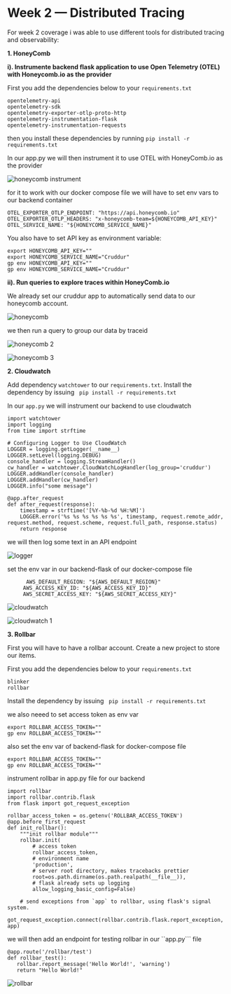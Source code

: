 # Week 2 — Distributed Tracing

For week 2 coverage i was able to use different tools for distributed tracing and observability:

**1. HoneyComb**

**i). Instrumente backend flask application to use Open Telemetry (OTEL) with Honeycomb.io as the provider**

First you add the dependencies  below to your ```requirements.txt ```
```
opentelemetry-api 
opentelemetry-sdk 
opentelemetry-exporter-otlp-proto-http 
opentelemetry-instrumentation-flask 
opentelemetry-instrumentation-requests
```
then you install these dependencies by running ```pip install -r requirements.txt ```

In our app.py we will then instrument it to use OTEL with HoneyComb.io as the provider

![honeycomb instrument](https://user-images.githubusercontent.com/60808086/222711987-96414d0c-a871-4fb8-bbb8-48b2b3e7f3d0.png)

for it to work with our docker compose file we will have to set env vars to our backend container
```
OTEL_EXPORTER_OTLP_ENDPOINT: "https://api.honeycomb.io"
OTEL_EXPORTER_OTLP_HEADERS: "x-honeycomb-team=${HONEYCOMB_API_KEY}"
OTEL_SERVICE_NAME: "${HONEYCOMB_SERVICE_NAME}"
```
You also have to set API key as environment variable:
```
export HONEYCOMB_API_KEY=""
export HONEYCOMB_SERVICE_NAME="Cruddur"
gp env HONEYCOMB_API_KEY=""
gp env HONEYCOMB_SERVICE_NAME="Cruddur"
```

**ii). Run queries to explore traces within HoneyComb.io**

We already set our cruddur app to automatically send data to our honeycomb account.

![honeycomb ](https://user-images.githubusercontent.com/60808086/222716758-5151540b-1440-41a9-9705-c8d374182733.png)

we then run a query to group our data by traceid

![honeycomb 2](https://user-images.githubusercontent.com/60808086/222716786-d3f0df75-b71d-4b0c-802a-6c1022f990a5.png)

![honeycomb 3](https://user-images.githubusercontent.com/60808086/222716823-99af6495-31bc-404b-a773-bdb27888bec9.png)

**2. Cloudwatch**

Add dependency ```watchtower``` to our ```requirements.txt```.
Install the dependency by issuing ``` pip install -r requirements.txt```

In our ```app.py``` we will instrument our backend to use cloudwatch
```
import watchtower
import logging
from time import strftime
```
```
# Configuring Logger to Use CloudWatch
LOGGER = logging.getLogger(__name__)
LOGGER.setLevel(logging.DEBUG)
console_handler = logging.StreamHandler()
cw_handler = watchtower.CloudWatchLogHandler(log_group='cruddur')
LOGGER.addHandler(console_handler)
LOGGER.addHandler(cw_handler)
LOGGER.info("some message")
```
```
@app.after_request
def after_request(response):
    timestamp = strftime('[%Y-%b-%d %H:%M]')
    LOGGER.error('%s %s %s %s %s %s', timestamp, request.remote_addr, request.method, request.scheme, request.full_path, response.status)
    return response
 ```
 we will then log some text in an API endpoint
 
 ![logger](https://user-images.githubusercontent.com/60808086/222735048-975c9634-2724-43c6-aa95-bdcb5405678c.png)

 set the env var in our backend-flask of our docker-compose file
 ```
       AWS_DEFAULT_REGION: "${AWS_DEFAULT_REGION}"
      AWS_ACCESS_KEY_ID: "${AWS_ACCESS_KEY_ID}"
      AWS_SECRET_ACCESS_KEY: "${AWS_SECRET_ACCESS_KEY}"
  ```

![cloudwatch](https://user-images.githubusercontent.com/60808086/222732221-c6234091-2304-4237-8011-15e944b26024.png)

![cloudwatch 1](https://user-images.githubusercontent.com/60808086/222732320-79af2be6-e09c-4746-9abf-bda10f2964e0.png)

**3. Rollbar**

First you will have to have a rollbar account. Create a new project to store our items.

First you add the dependencies below to your ```requirements.txt ```
```
blinker
rollbar
```
Install the dependency by issuing ``` pip install -r requirements.txt```

we also neeed to set access token as env var 
```
export ROLLBAR_ACCESS_TOKEN=""
gp env ROLLBAR_ACCESS_TOKEN=""
```
also set the env var of backend-flask for docker-compose file
```
export ROLLBAR_ACCESS_TOKEN=""
gp env ROLLBAR_ACCESS_TOKEN=""
```
instrument rollbar in app.py file for our backend
```
import rollbar
import rollbar.contrib.flask
from flask import got_request_exception
```
```
rollbar_access_token = os.getenv('ROLLBAR_ACCESS_TOKEN')
@app.before_first_request
def init_rollbar():
    """init rollbar module"""
    rollbar.init(
        # access token
        rollbar_access_token,
        # environment name
        'production',
        # server root directory, makes tracebacks prettier
        root=os.path.dirname(os.path.realpath(__file__)),
        # flask already sets up logging
        allow_logging_basic_config=False)

    # send exceptions from `app` to rollbar, using flask's signal system.
    got_request_exception.connect(rollbar.contrib.flask.report_exception, app)
 ```
 we will then add an endpoint for testing rollbar in our ``app.py``` file
 ```
 @app.route('/rollbar/test')
def rollbar_test():
    rollbar.report_message('Hello World!', 'warning')
    return "Hello World!"
 ```
 
![rollbar](https://user-images.githubusercontent.com/60808086/222736411-d936cbc7-b13d-4d62-966e-fac6b8d5679a.png)
